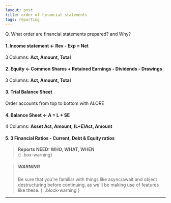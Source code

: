 ```yaml
---
layout: post
title: order of financial statements
tags: reporting
---
```


Q. What order are financial statements prepared? and Why?

#### 1. **Income statement <- Rev - Exp = Net**    

3 Columns: **Act, Amount, Total**  

#### 2. **Equity <- Common Shares + Retained Earnings - Dividends - Drawings**  

3 Columns: **Act, Amount, Total**   

#### 3. Trial Balance Sheet

Order accounts from top to bottom with ALORE

#### 4. **Balance Sheet <- A = L + SE**  

4 Columns: **Asset Act, Amount, (L+E)Act, Amount**  

#### 5. **3 Financial Ratios - Current, Debt & Equity ratios**  


> **Reports NEED: WHO, WHAT, WHEN**   
{: .box-warning}


> ##### WARNING
>
> Be sure that you're familiar with things like async/await and object destructuring
> before continuing, as we'll be making use of features like these.
{: .block-warning }

---
